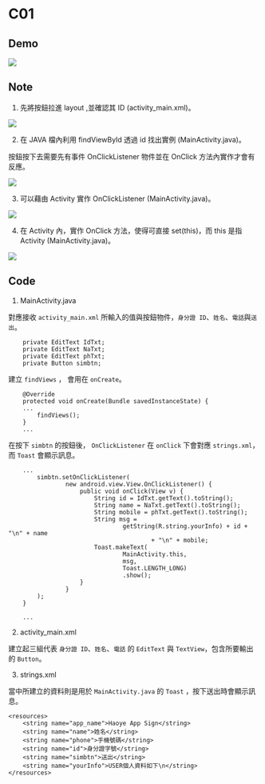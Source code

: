 # C01

## Demo

![](https://raw.githubusercontent.com/CodeMercs/ariod-ho-book/master/Code/C01/KHaoyeSignIn/PIC.PNG)

## Note
 
1. 先將按鈕拉進 layout ,並確認其 ID (activity_main.xml)。
 
![](https://raw.githubusercontent.com/CodeMercs/ariod-ho-book/master/images/C01-01.PNG)
 
2. 在 JAVA 檔內利用 findViewById 透過 id 找出實例 (MainActivity.java)。
 
按鈕按下去需要先有事件 OnClickListener 物件並在 OnClick 方法內實作才會有反應。
 
![](https://raw.githubusercontent.com/CodeMercs/ariod-ho-book/master/images/C01-02.PNG)
 

3. 可以藉由 Activity 實作 OnClickListener (MainActivity.java)。
 
![](https://raw.githubusercontent.com/CodeMercs/ariod-ho-book/master/images/C01-03.PNG)


4. 在 Activity 內，實作 OnClick 方法，使得可直接 set(this)，而 this 是指 Activity (MainActivity.java)。

![](https://raw.githubusercontent.com/CodeMercs/ariod-ho-book/master/images/C01-04.PNG)


## Code

1. MainActivity.java

對應接收 `activity_main.xml` 所輸入的值與按鈕物件，`身分證 ID`、`姓名`、`電話`與`送出`。

```
    private EditText IdTxt;
    private EditText NaTxt;
    private EditText phTxt;
    private Button simbtn;
```

建立 `findViews` ， 會用在 `onCreate`。

```    
    @Override
    protected void onCreate(Bundle savedInstanceState) {
    ...
        findViews();
    }
    ...
```


在按下 `simbtn` 的按鈕後， `OnClickListener` 在 `onClick` 下會對應 `strings.xml`，而 `Toast` 會顯示訊息。

```
    ...
        simbtn.setOnClickListener(
                new android.view.View.OnClickListener() {
                    public void onClick(View v) {
                        String id = IdTxt.getText().toString();
                        String name = NaTxt.getText().toString();
                        String mobile = phTxt.getText().toString();
                        String msg =
                                getString(R.string.yourInfo) + id + "\n" + name
                                        + "\n" + mobile;
                        Toast.makeText(
                                MainActivity.this,
                                msg,
                                Toast.LENGTH_LONG)
                                .show();
                    }
                }
        );
    }
    
    ...

```

2. activity_main.xml
 
建立起三組代表 `身分證 ID`、`姓名`、`電話` 的 `EditText` 與 `TextView`，包含所要輸出的 `Button`。


3. strings.xml

當中所建立的資料則是用於 `MainActivity.java` 的 `Toast` ，按下送出時會顯示訊息。

```
<resources>
    <string name="app_name">Haoye App Sign</string>
    <string name="name">姓名</string>
    <string name="phone">手機號碼</string>
    <string name="id">身分證字號</string>
    <string name="simbtn">送出</string>
    <string name="yourInfo">USER個人資料如下\n</string>
</resources>
```


